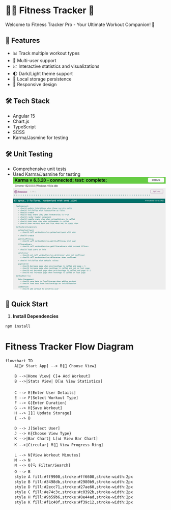 # 🏋️‍♂️ Fitness Tracker 🚀
Welcome to Fitness Tracker Pro - Your Ultimate Workout Companion! 💪

## 🌟 Features
- 📊 Track multiple workout types
- 👥 Multi-user support
- 📈 Interactive statistics and visualizations
- 🌓 Dark/Light theme support
- 💾 Local storage persistence
- 📱 Responsive design
  
## 🛠️ Tech Stack
- Angular 15
- Chart.js
- TypeScript
- SCSS
- Karma/Jasmine for testing

## 🛠️ Unit Testing
- Comprehensive unit tests
- Used Karma/Jasmine for testing
![Unit Test Results](https://github.com/akashgh003/health_tracker/blob/main/localhost_9876__id%3D56915496%20(1).png)
  
## 🚀 Quick Start
1. **Install Dependencies**
```bash
npm install
```

# Fitness Tracker Flow Diagram
```mermaid
flowchart TD
    A[🏃‍♂️ Start App] --> B{📱 Choose View}
    
    B -->|Home View| C[➕ Add Workout]
    B -->|Stats View| D[📊 View Statistics]
    
    C --> E[Enter User Details]
    E --> F[Select Workout Type]
    F --> G[Enter Duration]
    G --> H[Save Workout]
    H --> I[💾 Update Storage]
    I --> B
    
    D --> J[Select User]
    J --> K{Choose View Type}
    K -->|Bar Chart| L[📊 View Bar Chart]
    K -->|Circular| M[🔄 View Progress Ring]
    
    L --> N[View Workout Minutes]
    M --> N
    N --> O[🔍 Filter/Search]
    O --> B
    style A fill:#ff9900,stroke:#ff6600,stroke-width:2px
    style B fill:#3498db,stroke:#2980b9,stroke-width:2px
    style D fill:#2ecc71,stroke:#27ae60,stroke-width:2px
    style C fill:#e74c3c,stroke:#c0392b,stroke-width:2px
    style H fill:#9b59b6,stroke:#8e44ad,stroke-width:2px
    style K fill:#f1c40f,stroke:#f39c12,stroke-width:2px
